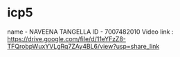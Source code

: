 # icp5
name - NAVEENA TANGELLA
ID - 7007482010
 Video link : https://drive.google.com/file/d/11eYFzZ8-TFQrobpWuxYVLgRq7ZAy4BL6/view?usp=share_link
